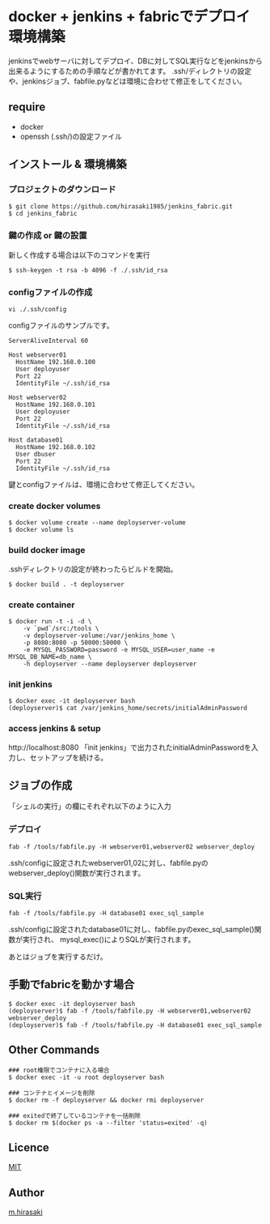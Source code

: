 docker + jenkins + fabricでデプロイ環境構築
====

jenkinsでwebサーバに対してデプロイ、DBに対してSQL実行などをjenkinsから出来るようにするための手順などが書かれてます。
.ssh/ディレクトリの設定や、jenkinsジョブ、fabfile.pyなどは環境に合わせて修正をしてください。

## require
* docker
* openssh (.ssh/)の設定ファイル

## インストール & 環境構築
### プロジェクトのダウンロード
```
$ git clone https://github.com/hirasaki1985/jenkins_fabric.git
$ cd jenkins_fabric
```

### 鍵の作成 or 鍵の設置
新しく作成する場合は以下のコマンドを実行
```
$ ssh-keygen -t rsa -b 4096 -f ./.ssh/id_rsa
```

### configファイルの作成

```
vi ./.ssh/config
```

configファイルのサンプルです。
```
ServerAliveInterval 60

Host webserver01
  HostName 192.168.0.100
  User deployuser
  Port 22
  IdentityFile ~/.ssh/id_rsa

Host webserver02
  HostName 192.168.0.101
  User deployuser
  Port 22
  IdentityFile ~/.ssh/id_rsa

Host database01
  HostName 192.168.0.102
  User dbuser
  Port 22
  IdentityFile ~/.ssh/id_rsa
```

鍵とconfigファイルは、環境に合わせて修正してください。

### create docker volumes
```
$ docker volume create --name deployserver-volume
$ docker volume ls
```

### build docker image
.sshディレクトリの設定が終わったらビルドを開始。

```
$ docker build . -t deployserver
```

### create container
```
$ docker run -t -i -d \
    -v `pwd`/src:/tools \
    -v deployserver-volume:/var/jenkins_home \
    -p 8080:8080 -p 50000:50000 \
    -e MYSQL_PASSWORD=password -e MYSQL_USER=user_name -e MYSQL_DB_NAME=db_name \
    -h deployserver --name deployserver deployserver
```

### init jenkins
```
$ docker exec -it deployserver bash
(deployserver)$ cat /var/jenkins_home/secrets/initialAdminPassword
```

### access jenkins & setup
http://localhost:8080
「init jenkins」で出力されたinitialAdminPasswordを入力し、セットアップを続ける。

## ジョブの作成
「シェルの実行」の欄にそれぞれ以下のように入力

### デプロイ
```
fab -f /tools/fabfile.py -H webserver01,webserver02 webserver_deploy
```
.ssh/configに設定されたwebserver01,02に対し、fabfile.pyのwebserver_deploy()関数が実行されます。

### SQL実行
```
fab -f /tools/fabfile.py -H database01 exec_sql_sample
```
.ssh/configに設定されたdatabase01に対し、fabfile.pyのexec_sql_sample()関数が実行され、
mysql_exec()によりSQLが実行されます。

あとはジョブを実行するだけ。

## 手動でfabricを動かす場合
```
$ docker exec -it deployserver bash
(deployserver)$ fab -f /tools/fabfile.py -H webserver01,webserver02 webserver_deploy
(deployserver)$ fab -f /tools/fabfile.py -H database01 exec_sql_sample
```

## Other Commands
```
### root権限でコンテナに入る場合
$ docker exec -it -u root deployserver bash

### コンテナとイメージを削除
$ docker rm -f deployserver && docker rmi deployserver

### exitedで終了しているコンテナを一括削除
$ docker rm $(docker ps -a --filter 'status=exited' -q)
```

## Licence

[MIT](https://github.com/hirasaki1985/jenkins_fabric/blob/master/LICENSE)

## Author

[m.hirasaki](https://github.com/hirasaki1985)




